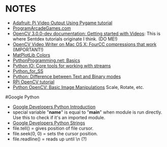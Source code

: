 # NOTES
- [Adafruit: Pi Video Output Using Pygame tutorial](https://learn.adafruit.com/pi-video-output-using-pygame/pointing-pygame-to-the-framebuffer)
- [ProgramArcadeGames.com](http://programarcadegames.com/index.php?lang=en&chapter=python_as_calculator)
- [OpenCV 3.0.0-dev documentation: Getting started with Videos](http://docs.opencv.org/3.0-beta/doc/py_tutorials/py_gui/py_video_display/py_video_display.html): This is where Sentdex tutorials originate I think. (DO ME!)
- [OpenCV Video Writer on Mac OS X: FourCC compressions that work ](https://gist.github.com/takuma7/44f9ecb028ff00e2132e) (IMPORTANT!)
- [MatPlotLib Colors](http://matplotlib.org/examples/color/named_colors.html)
- [PythonProgramming.net: Basics](https://pythonprogramming.net/python-3-loop-tutorial/?completed=/python-3-variables-tutorial/)
- [Python IO: Core tools for working with streams](https://docs.python.org/2/library/io.html)
- [Python_for_SS](http://www-rohan.sdsu.edu/~gawron/python_for_ss/course_core/book_draft/anatomy/files.html)
- [Python: Difference between Text and Binary modes](http://stackoverflow.com/questions/9644110/difference-between-parsing-a-text-file-in-r-and-rb-mode/9644141#9644141)
- [RPi OpenCV tutorial](http://rpihome.blogspot.com/2015/03/face-detection-with-raspberry-pi.html)
- [Python OpenCV: Basic Image Manipulations](http://www.pyimagesearch.com/2014/01/20/basic-image-manipulations-in-python-and-opencv-resizing-scaling-rotating-and-cropping/) Scale, Rotate, etc.


#Google Python
- [Google Developers Python Introduction](https://developers.google.com/edu/python/introduction)
- special variable "__name__" is equal to "__main__" when module is run directly.  Use this to check if it's an imported module.
- [Google Developers Python Strings](https://developers.google.com/edu/python/strings)
- file.tell() = gives position of file cursor.
- file.seek(0, 0) = sets the cursor position.
- file.readline() = reads up until \n (?)